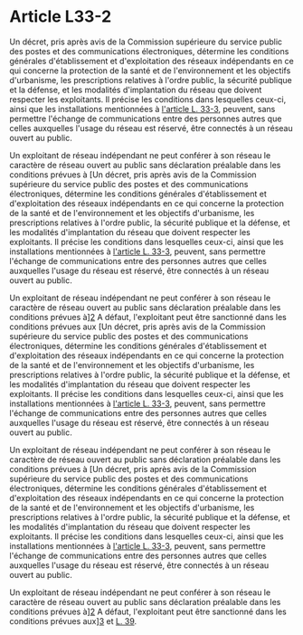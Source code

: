 # Article L33-2

Un décret, pris après avis de la Commission supérieure du service public des postes et des communications électroniques, détermine les conditions générales d'établissement et d'exploitation des réseaux indépendants en ce qui concerne la protection de la santé et de l'environnement et les objectifs d'urbanisme, les prescriptions relatives à l'ordre public, la sécurité publique et la défense, et les modalités d'implantation du réseau que doivent respecter les exploitants. Il précise les conditions dans lesquelles ceux-ci, ainsi que les installations mentionnées à [l'article L. 33-3][1], peuvent, sans permettre l'échange de communications entre des personnes autres que celles auxquelles l'usage du réseau est réservé, être connectés à un réseau ouvert au public. 

Un exploitant de réseau indépendant ne peut conférer à son réseau le caractère de réseau ouvert au public sans déclaration préalable dans les conditions prévues à [Un décret, pris après avis de la Commission supérieure du service public des postes et des communications électroniques, détermine les conditions générales d'établissement et d'exploitation des réseaux indépendants en ce qui concerne la protection de la santé et de l'environnement et les objectifs d'urbanisme, les prescriptions relatives à l'ordre public, la sécurité publique et la défense, et les modalités d'implantation du réseau que doivent respecter les exploitants. Il précise les conditions dans lesquelles ceux-ci, ainsi que les installations mentionnées à [l'article L. 33-3][1], peuvent, sans permettre l'échange de communications entre des personnes autres que celles auxquelles l'usage du réseau est réservé, être connectés à un réseau ouvert au public. 

Un exploitant de réseau indépendant ne peut conférer à son réseau le caractère de réseau ouvert au public sans déclaration préalable dans les conditions prévues à][2] A défaut, l'exploitant peut être sanctionné dans les conditions prévues aux [Un décret, pris après avis de la Commission supérieure du service public des postes et des communications électroniques, détermine les conditions générales d'établissement et d'exploitation des réseaux indépendants en ce qui concerne la protection de la santé et de l'environnement et les objectifs d'urbanisme, les prescriptions relatives à l'ordre public, la sécurité publique et la défense, et les modalités d'implantation du réseau que doivent respecter les exploitants. Il précise les conditions dans lesquelles ceux-ci, ainsi que les installations mentionnées à [l'article L. 33-3][1], peuvent, sans permettre l'échange de communications entre des personnes autres que celles auxquelles l'usage du réseau est réservé, être connectés à un réseau ouvert au public. 

Un exploitant de réseau indépendant ne peut conférer à son réseau le caractère de réseau ouvert au public sans déclaration préalable dans les conditions prévues à [Un décret, pris après avis de la Commission supérieure du service public des postes et des communications électroniques, détermine les conditions générales d'établissement et d'exploitation des réseaux indépendants en ce qui concerne la protection de la santé et de l'environnement et les objectifs d'urbanisme, les prescriptions relatives à l'ordre public, la sécurité publique et la défense, et les modalités d'implantation du réseau que doivent respecter les exploitants. Il précise les conditions dans lesquelles ceux-ci, ainsi que les installations mentionnées à [l'article L. 33-3][1], peuvent, sans permettre l'échange de communications entre des personnes autres que celles auxquelles l'usage du réseau est réservé, être connectés à un réseau ouvert au public. 

Un exploitant de réseau indépendant ne peut conférer à son réseau le caractère de réseau ouvert au public sans déclaration préalable dans les conditions prévues à][2] A défaut, l'exploitant peut être sanctionné dans les conditions prévues aux][3] et [L. 39][4].

 [1]: /affichCodeArticle.do?cidTexte=LEGITEXT000006070987&idArticle=LEGIARTI000006465756&dateTexte=&categorieLien=cid
 [2]: /affichCodeArticle.do?cidTexte=LEGITEXT000006070987&idArticle=LEGIARTI000006465743&dateTexte=&categorieLien=cid
 [3]: /affichCodeArticle.do?cidTexte=LEGITEXT000006070987&idArticle=LEGIARTI000006465863&dateTexte=&categorieLien=cid
 [4]: /affichCodeArticle.do?cidTexte=LEGITEXT000006070987&idArticle=LEGIARTI000006465431&dateTexte=&categorieLien=cid